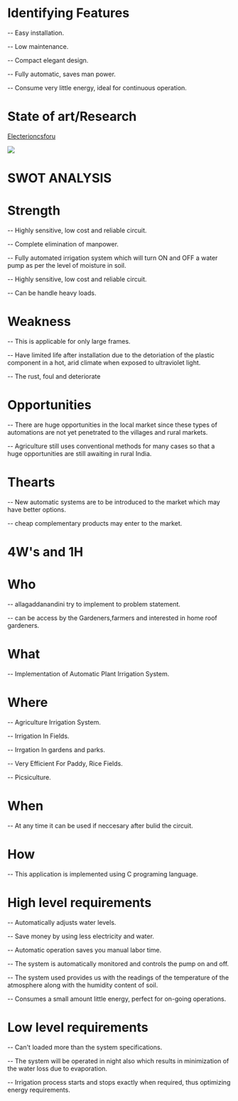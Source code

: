 
# Identifying Features

--  Easy installation.

-- Low maintenance.

-- Compact elegant design.

-- Fully automatic, saves man power.

-- Consume very little energy, ideal for continuous operation.

# State of art/Research

[Electerioncsforu](https://www.electronicsforu.com/electronics-projects/hardware-diy/automatic-plant-watering-system)

![](https://i.ytimg.com/vi/bSU7Es2PjM8/maxresdefault.jpg)

# SWOT ANALYSIS

# Strength

-- Highly sensitive, low cost and reliable circuit.

-- Complete elimination of manpower.

-- Fully automated irrigation system which will turn ON and OFF a water pump as per the level of moisture in soil.

-- Highly sensitive, low cost and reliable circuit.

-- Can be handle heavy loads.

# Weakness

-- This is applicable for only large frames.

-- Have limited life after installation due to the detoriation of the plastic component in a hot, arid climate when exposed to ultraviolet light.

-- The rust, foul and deteriorate

# Opportunities

-- There are huge opportunities in the local market since these types of automations are not yet penetrated to the villages and rural markets.

-- Agriculture still uses conventional methods for many cases so that a huge opportunities are still awaiting in rural India.

# Thearts

-- New automatic systems are to be introduced to the market which may have better options.

-- cheap complementary products may enter to the market.


# 4W's and 1H

# Who

-- allagaddanandini try to implement to problem statement.

-- can be access by the Gardeners,farmers and interested in home roof gardeners.

# What

-- Implementation of Automatic  Plant Irrigation System. 

# Where

-- Agriculture  Irrigation System.

-- Irrigation In Fields.

-- Irrgation In gardens and parks.

-- Very Efficient For Paddy, Rice Fields.

-- Picsiculture.

# When

-- At any time it can be used if neccesary after bulid the circuit.

# How

-- This application is implemented using C programing language.

# High level requirements

-- Automatically adjusts water levels.

-- Save money by using less electricity and water.

-- Automatic operation saves you manual labor time.

-- The system is automatically monitored and controls the pump on and off.

-- The system used provides us with the readings of the temperature of the atmosphere along with the humidity content of soil.

-- Consumes a small amount little energy, perfect for on-going operations.

# Low level requirements

-- Can't loaded more than the system specifications.

-- The system will be operated in night also which results in minimization of the water loss due to evaporation.

-- Irrigation process starts and stops exactly when required, thus optimizing energy requirements.






